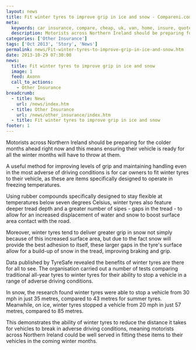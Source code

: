 ```yaml
---
layout: news
title: Fit winter tyres to improve grip in ice and snow - Compareni.com
meta:
  keywords: car insurance, compare, cheap, uk, van, home, insure, quotes, online, comparison, bike, loans, life
  description: Motorists across Northern Ireland should be preparing for the colder months ahead right now and this means ensuring their vehicle is ready for all the winter months will have to throw at them
categories: ['Other Insurance']
tags: ['Oct 2013', 'Story', 'News']
permalink: news/Fit-winter-tyres-to-improve-grip-in-ice-and-snow.htm
date: 2013-10-29 07:30:00
news:
  title: Fit winter tyres to improve grip in ice and snow
  image: 1
  feed: Axonn
  call_to_actions:
    - Other Insurance
breadcrumb:
  - title: News
    url: /news/index.htm
  - title: Other Insurance
    url: /news/other_insurance/index.htm
  - title: Fit winter tyres to improve grip in ice and snow
footer: 1
---
```


Motorists across Northern Ireland should be preparing for the colder months ahead right now and this means ensuring their vehicle is ready for all the winter months will have to throw at them.

A useful method for improving levels of grip and maintaining handling even in the most adverse of driving conditions is for car owners to fit winter tyres to their vehicle, as these are items specifically designed to operate in freezing temperatures.

Using rubber compounds specifically designed to stay flexible at temperatures below seven degrees Celsius, winter tyres also feature deeper tread depth and a greater number of sipes - gaps in the tread - to allow for an increased displacement of water and snow to boost surface area contact with the road.

Moreover, winter tyres tend to deliver greater grip in snow not simply because of this increased surface area, but due to the fact snow will provide the best adhesion to itself, these larger gaps in the tyre&#39;s surface allow for a build-up of snow in the tread, improving braking and grip.

Data published by TyreSafe revealed the benefits of winter tyres are there for all to see. The organisation carried out a number of tests comparing traditional all-year tyres to winter tyres for their ability to stop a vehicle in a range of adverse driving conditions.

In snow, the research found winter tyres were able to stop a vehicle from 30 mph in just 35 metres, compared to 43 metres for summer tyres. Meanwhile, on ice, winter tyres stopped a vehicle from 20 mph in just 57 metres, compared to 85 metres.

This demonstrates the ability of winter tyres to reduce the distance it takes for vehicles to break in adverse driving conditions, meaning motorists across Northern Ireland could be well served in fitting these items to their vehicles in the coming winter months.
